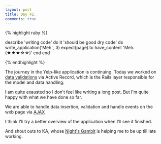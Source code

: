 ```yaml
---
layout: post
title: Day 42.
comments: true
---
```


{% highlight ruby %}

describe 'writing code' do
	it 'should be good dry code' do
		write_application('Meh.', 3)
		expect(page).to have_content 'Meh. (★★★☆☆)'
	end
end

{% endhighlight %}

The journey in the Yelp-like application is continuing.
Today we worked on [data validations](http://edgeguides.rubyonrails.org/active_record_validations.html) via Active Record, which is the Rails layer responsible for the model and data handling.

I am quite exausted so I don't feel like writing a long post. But I'm quite happy with what we have done so far.

We are able to handle data insertion, validation and handle events on the web page via [AJAX](http://en.wikipedia.org/wiki/Ajax_%28programming%29)

I think I'll try a better overview of the application when I'll see it finished.

And shout outs to KA, whose [Night's Gambit](https://www.youtube.com/watch?v=d1hDpufNXd0) is helping me to be up till late working.